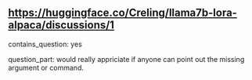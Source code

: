 ## https://huggingface.co/Creling/llama7b-lora-alpaca/discussions/1

contains_question: yes

question_part: would really appriciate if anyone can point out the missing argument or command. 